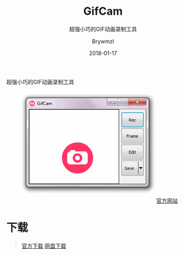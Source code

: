 ﻿---
layout:     post
title:      GifCam
subtitle:   超强小巧的GIF动画录制工具
date:       2018-01-17
author:     Brywmzl
header-img: img/GifCam/bg.jpg
catalog: true
tags: [GifCam]
---
超强小巧的GIF动画录制工具

<!--more-->

![](/img/GifCam/gifcamaiming.gif)
[官方网站](http://blog.bahraniapps.com/gifcam/)

# 下载
> [官方下载](http://www.bahraniapps.com/apps/gifcam/GifCam.zip)
> [网盘下载](https://pan.baidu.com/s/1nxn8kkx)